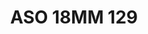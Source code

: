 ---
title: ASO 18MM 129
date: 
draft: false

# descripcion
description : Anillo de plata 925.

materials: Plata 925

color: 

dimensions: 18mm diámetro

code: 05-23-1518

type: "Anillos"

categories: []

price: $4.470,00

price_eftvo: $3.800,00

# Images
# first image will be shown in the product page
images:
  # - image: "images/path_to_image"
  # La ubicacion de las imagenes es imagenes/Anillos/Anillos.Solo Plata/05-23-1518-aso-18mm-129
  - image: "./images/anillos/solo_plata/05-23-1518-aso-18mm-129.jpg"
---